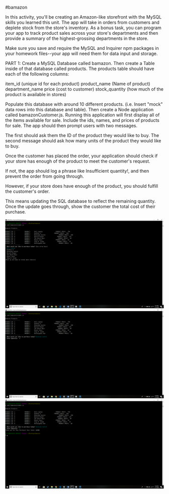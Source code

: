 #bamazon





In this activity, you'll be creating an Amazon-like storefront with the MySQL skills you learned this unit. The app will take in orders from customers and deplete stock from the store's inventory. As a bonus task, you can program your app to track product sales across your store's departments and then provide a summary of the highest-grossing departments in the store.

Make sure you save and require the MySQL and Inquirer npm packages in your homework files--your app will need them for data input and storage.

PART 1:
Create a MySQL Database called bamazon. Then create a Table inside of that database called products. The products table should have each of the following columns:

item_id (unique id for each product) product_name (Name of product) department_name price (cost to customer) stock_quantity (how much of the product is available in stores)

Populate this database with around 10 different products. (i.e. Insert "mock" data rows into this database and table). Then create a Node application called bamazonCustomer.js. Running this application will first display all of the items available for sale. Include the ids, names, and prices of products for sale. The app should then prompt users with two messages.

The first should ask them the ID of the product they would like to buy. The second message should ask how many units of the product they would like to buy.

Once the customer has placed the order, your application should check if your store has enough of the product to meet the customer's request.

If not, the app should log a phrase like Insufficient quantity!, and then prevent the order from going through.

However, if your store does have enough of the product, you should fulfill the customer's order.

This means updating the SQL database to reflect the remaining quantity. Once the update goes through, show the customer the total cost of their purchase.

![Image of concert](images/bamazon1.png)
![Image of concert](images/bamazon2.png)
![Image of concert](images/bamazon3.png)
